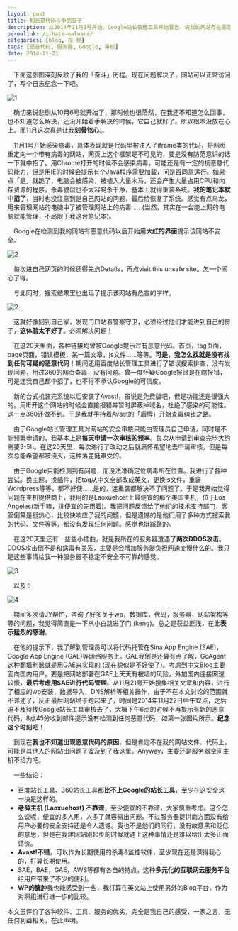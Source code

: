 ```yaml
---
layout: post
title: 和恶意代码斗争的日子
description: 从2014年11月1号开始，Google站长管理工具开始警告，说我的网站存在恶意代码，并列出了代码的可疑片段。从此吹响了我抵抗病毒的号角。
permalink: /i-hate-malware/
categories: [blog, 视·界]
tags: [恶意代码, 服务器, Google, 审核]
date: 2014-11-23
--- 
```


　下面这张图深刻反映了我的「奋斗」历程。现在问题解决了，网站可以正常访问了，写个日志纪念一下吧。

![1](http://lanternd.qiniudn.com/Pic4Post/fight-against-malware/no_malware_detected.jpg)

　确切来说悲剧从10月6号就开始了，那时候也很茫然，在我还不知道怎么回事，也不知道怎么解决，还没开始着手解决的时候，它自己就好了。所以根本没放在心上。而11月这次真是让我**刻骨铭心**…

　11月1号开始感染病毒，具体表现就是代码里被注入了iframe类的代码，将网页重定向一个带有病毒的网站，网页上这个框架是不可见的，要是没有防范意识的话一下就中招了。用Chrome打开的时候不会感染病毒，可能还是有一定的抗恶意代码能力，但是用IE的时候会提示有个Java程序需要加载，问是否同意运行。如果点「是」就跪了，电脑会被感染，被植入大量木马，还会产生大量占用CPU和内存资源的程序，杀毒貌似也不太容易杀干净，基本上就得重装系统。**我的笔记本就中招了**，当时也没注意到是自己网站的问题，最后给恢复了系统。感觉有点乌龙，用来管理网站的电脑中了被管理网站上的病毒……(当然，其实在一台能上网的电脑就能管理，不局限于我这台笔记本)。

　Google在检测到我的网站有恶意代码以后开始用**大红的界面**提示该网站不安全。

![2](http://lanternd.qiniudn.com/Pic4Post/fight-against-malware/red_alert.png)

　每次进自己网页的时候还得先点Details，再点visit this unsafe site。怎一个闹心了得。

　与此同时，搜索结果里也出现了提示该网站有危害的字样。

![2](http://lanternd.qiniudn.com/Pic4Post/fight-against-malware/harmful_website.jpg)

　这就好像回到自己家，发现门口站着警察守卫，必须经过他们才能进到自己的房子，**这体验太不好了**。必须解决问题！

　在这20天里面，各种链接均曾被Google提示过有恶意代码。首页，tag页面，page页面，错误模板，某一篇文章，js文件……等等。**可是，我怎么找就是没有找到任何可疑的恶意代码**！期间还用百度站长管理工具进行了错误搜索排查，没有发现问题，用过360的网页查毒，没有问题。曾一度怀疑Google报错是在瞎报错，可是连我自己都中招了，也不得不承认Google的可信度。

　新的台式机装完系统以后安装了Avast!，虽说是免费版吧，但是功能还是很强大的。用IE开这个网站的时候会直接报错并暂时屏蔽掉域名，杜绝了感染的可能性。这一点360还做不到。于是我就手持着Avast的「盾牌」开始查毒纠错之路。

　由于Google站长管理工具对网站的安全审核只能由管理员自己申请，同时是不能频繁申请的，我基本上是**每天申请一次审核的频率**。每次从申请到审查完毕大约需要3-5h。在这20天里，每次进行了改动之后就满怀希望地去申请审核，但是每次总能希望都被浇灭，这种落差挺难受的。

　由于Google只能检测到有问题，而没法准确定位病毒所在位置。我进行了各种尝试。换主题，换插件，把tag从中文全部改成英文，更换js文件，重装Wordpress等等，都不好使……是的，连重装都解决不了问题了。于是我开始觉得问题在主机提供商上，我用的是Laoxuehost上最便宜的那个美国主机，位于Los Angeles(新手嘛，挑便宜的先用着)。我把问题反馈给了他们的技术支持部门，客服倒算是挺热心，比较快响应了我的问题，但是遗憾的是他们用了多种方式搜索我的代码、文件等等，都没有发现任何问题。感觉也挺蹊跷的。

　在这20天里还有一些些小插曲，就是我所在的服务器遭遇了**两次DDOS攻击**。DDOS攻击倒不是和病毒有关系，主要是会增加服务器负担网速变慢什么的。我只是这些事情给我一种服务器不稳定不安全不可靠的感觉。

![3](http://lanternd.qiniudn.com/Pic4Post/fight-against-malware/DDOS1.jpg)

　以及：

![4](http://lanternd.qiniudn.com/Pic4Post/fight-against-malware/DDOS2.jpg)

　期间多次请JY帮忙，咨询了好多关于wp，数据库，代码，服务器，网站架构等等的问题，我觉得简直是一下从小白跳进了门 (keng)。总之是获益匪浅，在此**表示猛烈的感谢**。

　在他的提示下，我了解到管理员可以将代码托管在Sina App Engine (SAE)，Google App Engine (GAE)等网络服务上。GAE我倒是还算有点了解，GoAgent这种翻墙利器就是用GAE来实现的 (现在貌似是不好使了)。考虑到中文Blog主要面向国内用户，要是把网站部署在GAE上天天有被墙的风险，外加国内连接网速较慢，**最后考虑用SAE进行代码管理**。从11月21号开始搜集相关文章和内容，进行了相应的wp安装，数据导入，DNS解析等相关操作，由于不在本文讨论的范围就不详述了，反正最后网站终于跑起来了，时间是2014年11月22日中午12点，之后迫不及待找Google站长工具审核去了，大概下午6点的时候不再提示有新的恶意代码，8点45分收到邮件提示没有检测到任何恶意代码，如第一张图片所示。**纪念这个时刻吧**！

　到现在**我也不知道出现恶意代码的原因**，但是肯定不在我的网站文件、代码上，可能是其他人的网站出问题了波及到了我这里。Anyway，主要还是服务器空间主机不给力吧。

　一些结论：

* 百度站长工具、360站长工具都**比不上Google的站长工具**，至少在这安全这一块是这样的。
* **老薛主机 (Laoxuehost) 不靠谱**，至少便宜的不靠谱，大家慎重考虑。这个怎么说呢，便宜的多人用，人多了就容易出问题。不过服务器提供商方面没有给用户必要的安全支持还是令人遗憾。我也不是他们的同行，没有故意黑和贬低的意思，但是在我建网站刚起步的时候就遇上这种事情还是难以给出太多正面评价。
* **Avast!不错**，可以作为长期使用的杀毒&监控软件，至少现在还是深得我心的，打算长期使用。
* SAE，BAE，GAE，AWS等都有各自的特点，这种**多元化的互联网云服务平台**给用户带来了不少的便利。
* **WP的臃肿**我也能感受到一些，我打算在英文站上使用另外的Blog平台，作为对照组进行进一步的比较。

本文虽评价了各种软件、工具、服务的优劣，完全是我自己的感受，一家之言，无任何利益相关，在此声明。